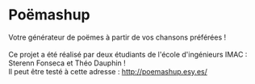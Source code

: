 # Poëmashup
Votre générateur de poëmes à partir de vos chansons préférées !
<br>
<br>
Ce projet a été réalisé par deux étudiants de l'école d'ingénieurs IMAC : Sterenn Fonseca et Théo Dauphin !
<br>
Il peut être testé à cette adresse : http://poemashup.esy.es/
